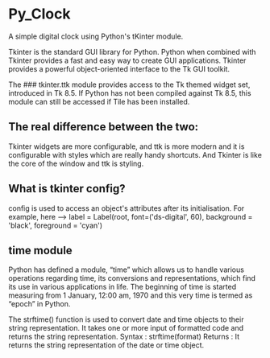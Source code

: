 # Py_Clock

A simple digital clock using Python's tKinter module.

Tkinter is the standard GUI library for Python. Python when combined with Tkinter provides a fast and easy way to create GUI applications. 
Tkinter provides a powerful object-oriented interface to the Tk GUI toolkit.

The ### tkinter.ttk module provides access to the Tk themed widget set, introduced in Tk 8.5. 
If Python has not been compiled against Tk 8.5, this module can still be accessed if Tile has been installed.

## The real difference between the two: 
Tkinter widgets are more configurable, and ttk is more modern and it is configurable with styles which are really handy shortcuts. 
And Tkinter is like the core of the window and ttk is styling.

## What is tkinter config?
config is used to access an object's attributes after its initialisation. 
For example, here --> label = Label(root, font=('ds-digital', 60), background = 'black', foreground = 'cyan')

## time module
Python has defined a module, “time” which allows us to handle various operations regarding time, its conversions and representations, 
which find its use in various applications in life. 
The beginning of time is started measuring from 1 January, 12:00 am, 1970 and this very time is termed as “epoch” in Python.


The strftime() function is used to convert date and time objects to their string representation. 
It takes one or more input of formatted code and returns the string representation. 
Syntax : strftime(format) 
Returns : It returns the string representation of the date or time object.
